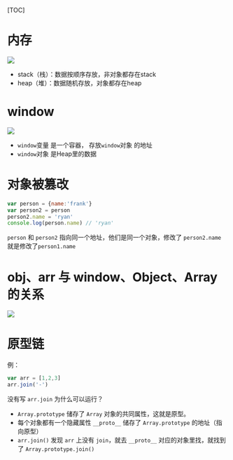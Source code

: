 [TOC]
# 内存
![](https://cdn.jsdelivr.net/gh/Z-Marchess/ImgHosting/blog-img202203162054283.png)
* stack（栈）：数据按顺序存放，非对象都存在stack
* heap（堆）：数据随机存放，对象都存在heap

# window
![](https://cdn.jsdelivr.net/gh/Z-Marchess/ImgHosting/blog-img202203162102136.png)
* `window`变量 是一个容器， 存放`window`对象 的地址
* `window`对象 是Heap里的数据


# 对象被篡改
```javaScript
var person = {name:'frank'}
var person2 = person
person2.name = 'ryan'
console.log(person.name) // 'ryan'
```
`person` 和 `person2` 指向同一个地址，他们是同一个对象，修改了 `person2.name` 就是修改了`person1.name`

# obj、arr 与 window、Object、Array的关系
![](https://cdn.jsdelivr.net/gh/Z-Marchess/ImgHosting/blog-img202203162106560.png)

# 原型链
例：
```javaScript
var arr = [1,2,3]
arr.join('-')
```
没有写 `arr.join` 为什么可以运行？
* `Array.prototype` 储存了 `Array` 对象的共同属性，这就是原型。
* 每个对象都有一个隐藏属性 `__proto__` 储存了 `Array.prototype` 的地址（指向原型）
* `arr.join()` 发现 `arr` 上没有 `join`，就去 `__proto__` 对应的对象里找，就找到了 `Array.prototype.join()`